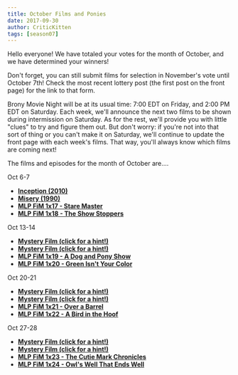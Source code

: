 ```yaml
---
title: October Films and Ponies
date: 2017-09-30
author: CriticKitten
tags: [season07]
---
```


Hello everyone!  We have totaled your votes for the month of October, and we have determined your winners!

Don't forget, you can still submit films for selection in November's vote until October 7th!  Check the most recent lottery post (the first post on the front page) for the link to that form.

Brony Movie Night will be at its usual time: 7:00 EDT on Friday, and 2:00 PM EDT on Saturday.  Each week, we'll announce the next two films to be shown during intermission on Saturday.  As for the rest, we'll provide you with little "clues" to try and figure them out.  But don't worry: if you're not into that sort of thing or you can't make it on Saturday, we'll continue to update the front page with each week's films.  That way, you'll always know which films are coming next!

The films and episodes for the month of October are.... 

Oct 6-7
-	**[Inception (2010)][m1]**
-	**[Misery (1990)][m2]**
-	**[MLP FiM 1x17 - Stare Master][p1]**
-	**[MLP FiM 1x18 - The Show Stoppers][p2]**

Oct 13-14
-	**[Mystery Film (click for a hint!)][m3]**
-	**[Mystery Film (click for a hint!)][m4]**
-	**[MLP FiM 1x19 - A Dog and Pony Show][p3]**
-	**[MLP FiM 1x20 - Green Isn't Your Color][p4]**

Oct 20-21
-	**[Mystery Film (click for a hint!)][m5]**
-	**[Mystery Film (click for a hint!)][m6]**
-	**[MLP FiM 1x21 - Over a Barrel][p5]**
-	**[MLP FiM 1x22 - A Bird in the Hoof][p6]**

Oct 27-28
-	**[Mystery Film (click for a hint!)][m7]**
-	**[Mystery Film (click for a hint!)][m8]**
-	**[MLP FiM 1x23 - The Cutie Mark Chronicles][p7]**
-	**[MLP FiM 1x24 - Owl's Well That Ends Well][p8]**

[m1]: http://www.imdb.com/title/tt1375666
[m2]: http://www.imdb.com/title/tt0100157
[m3]: https://i.stack.imgur.com/Rfrwn.jpg
[m4]: https://cdn.dribbble.com/users/6509/screenshots/2232835/gun_1x.gif
[m5]: https://primitivedogs.com/wp-content/uploads/2016/01/Alaskan-Malamutes-at-work.jpg
[m6]: https://www.nasa.gov/centers/ames/images/content/146600main_sts1anniv-AC76-1713.jpg
[m7]: https://c.tadst.com/gfx/600x400/total-solar-elipse-diamondring.jpg?1
[m8]: https://i.pinimg.com/originals/64/7f/44/647f4483a8f3e8879c8717442daa3cb2.jpg
[p1]: http://www.imdb.com/title/tt1850771
[p2]: http://www.imdb.com/title/tt1850769
[p3]: http://www.imdb.com/title/tt1850767
[p4]: http://www.imdb.com/title/tt1850768
[p5]: http://www.imdb.com/title/tt1862910
[p6]: http://www.imdb.com/title/tt1862909
[p7]: http://www.imdb.com/title/tt1862911
[p8]: http://www.imdb.com/title/tt1872444
